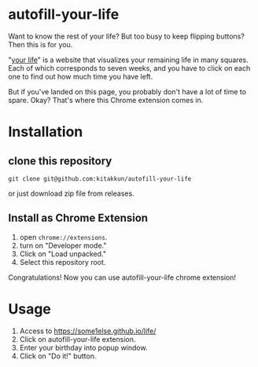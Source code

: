 # autofill-your-life

Want to know the rest of your life? But too busy to keep flipping buttons? Then this is for you.

"[your life](https://some1else.github.io/life/)" is a website that visualizes your remaining life in many squares. Each of which corresponds to seven weeks, and you have to click on each one to find out how much time you have left.

But if you've landed on this page, you probably don't have a lot of time to spare. Okay? That's where this Chrome extension comes in.

# Installation

## clone this repository
```
git clone git@github.com:kitakkun/autofill-your-life
```
or just download zip file from releases.

## Install as Chrome Extension

1. open `chrome://extensions`.
2. turn on "Developer mode."
3. Click on "Load unpacked."
4. Select this repository root.

Congratulations! Now you can use autofill-your-life chrome extension!

# Usage

1. Access to https://some1else.github.io/life/
2. Click on autofill-your-life extension.
3. Enter your birthday into popup window.
4. Click on "Do it!" button.
